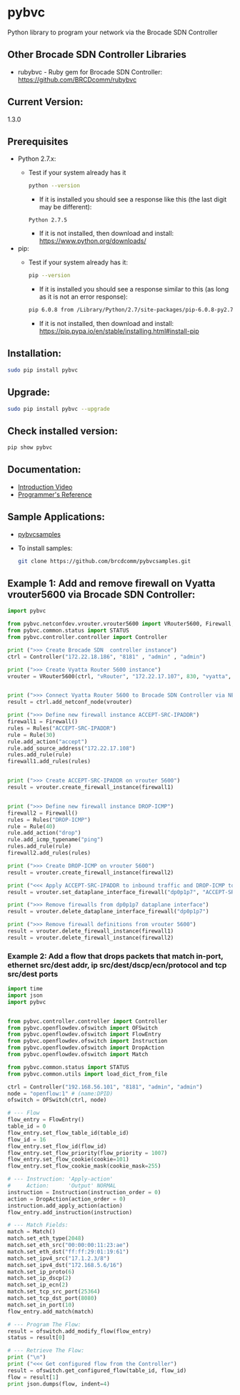 # pybvc
Python library to program your network via the Brocade SDN Controller

## Other Brocade SDN Controller Libraries
* rubybvc - Ruby gem for Brocade SDN Controller:  https://github.com/BRCDcomm/rubybvc

## Current Version:
1.3.0

## Prerequisites
   - Python 2.7.x: 
       - Test if your system already has it

         ```bash
         python --version
         ```
          - If it is installed you should see a response like this (the last digit may be different):

          ```
          Python 2.7.5
          ```
          - If it is not installed, then download and install: https://www.python.org/downloads/
   - pip:  
       - Test if your system already has it:

         ```bash
         pip --version
         ```
         - If it is installed you should see a response similar to this (as long as it is not an error response):

         ```bash
         pip 6.0.8 from /Library/Python/2.7/site-packages/pip-6.0.8-py2.7.egg (python 2.7)
         ```
         - If it is not installed, then download and install:  https://pip.pypa.io/en/stable/installing.html#install-pip

## Installation:
```bash
sudo pip install pybvc
```

## Upgrade:
```bash
sudo pip install pybvc --upgrade
```

## Check installed version:
```bash
pip show pybvc
```

## Documentation:
   - [Introduction Video](http://brcdcomm.github.io/BVC/jekyll/update/devops/netdev/appdev/2015/03/01/restconf-app-2.html)
   - [Programmer's Reference](http://brcdcomm.github.io/pybvc/)

## Sample Applications:
   - [pybvcsamples](https://github.com/brcdcomm/pybvcsamples)
   - To install samples:

     ```bash
     git clone https://github.com/brcdcomm/pybvcsamples.git
     ```

## Example 1:  Add and remove firewall on Vyatta vrouter5600 via Brocade SDN Controller:

```python
import pybvc

from pybvc.netconfdev.vrouter.vrouter5600 import VRouter5600, Firewall, Rules, Rule
from pybvc.common.status import STATUS
from pybvc.controller.controller import Controller

print (">>> Create Brocade SDN  controller instance")
ctrl = Controller("172.22.18.186", "8181" , "admin" , "admin") 

print (">>> Create Vyatta Router 5600 instance")
vrouter = VRouter5600(ctrl, "vRouter", "172.22.17.107", 830, "vyatta", "vyatta")


print (">>> Connect Vyatta Router 5600 to Brocade SDN Controller via NETCONF")
result = ctrl.add_netconf_node(vrouter)

print (">>> Define new firewall instance ACCEPT-SRC-IPADDR") 
firewall1 = Firewall()    
rules = Rules("ACCEPT-SRC-IPADDR")    
rule = Rule(30)
rule.add_action("accept")
rule.add_source_address("172.22.17.108")    
rules.add_rule(rule)
firewall1.add_rules(rules)


print (">>> Create ACCEPT-SRC-IPADDR on vrouter 5600") 
result = vrouter.create_firewall_instance(firewall1)


print (">>> Define new firewall instance DROP-ICMP") 
firewall2 = Firewall()    
rules = Rules("DROP-ICMP")    
rule = Rule(40)
rule.add_action("drop")
rule.add_icmp_typename("ping")
rules.add_rule(rule)
firewall2.add_rules(rules)   

print (">>> Create DROP-ICMP on vrouter 5600")  
result = vrouter.create_firewall_instance(firewall2)

print ("<<< Apply ACCEPT-SRC-IPADDR to inbound traffic and DROP-ICMP to outbound traffic on the dp0p1p7 dataplane interface" ) 
result = vrouter.set_dataplane_interface_firewall("dp0p1p7", "ACCEPT-SRC-IPADDR", "DROP-ICMP")

print (">>> Remove firewalls from dp0p1p7 dataplane interface")  
result = vrouter.delete_dataplane_interface_firewall("dp0p1p7")

print (">>> Remove firewall definitions from vrouter 5600")
result = vrouter.delete_firewall_instance(firewall1)
result = vrouter.delete_firewall_instance(firewall2)
```



### Example 2:  Add a flow that drops packets that match in-port, ethernet src/dest addr, ip src/dest/dscp/ecn/protocol and tcp src/dest ports

```python
import time
import json
import pybvc


from pybvc.controller.controller import Controller
from pybvc.openflowdev.ofswitch import OFSwitch
from pybvc.openflowdev.ofswitch import FlowEntry
from pybvc.openflowdev.ofswitch import Instruction
from pybvc.openflowdev.ofswitch import DropAction
from pybvc.openflowdev.ofswitch import Match

from pybvc.common.status import STATUS
from pybvc.common.utils import load_dict_from_file

ctrl = Controller("192.168.56.101", "8181", "admin", "admin")
node = "openflow:1" # (name:DPID)
ofswitch = OFSwitch(ctrl, node)

# --- Flow
flow_entry = FlowEntry()
table_id = 0
flow_entry.set_flow_table_id(table_id)
flow_id = 16
flow_entry.set_flow_id(flow_id)
flow_entry.set_flow_priority(flow_priority = 1007)
flow_entry.set_flow_cookie(cookie=101)
flow_entry.set_flow_cookie_mask(cookie_mask=255)

# --- Instruction: 'Apply-action'
#     Action:      'Output' NORMAL
instruction = Instruction(instruction_order = 0)
action = DropAction(action_order = 0)
instruction.add_apply_action(action)
flow_entry.add_instruction(instruction)

# --- Match Fields: 
match = Match()    
match.set_eth_type(2048)
match.set_eth_src("00:00:00:11:23:ae")
match.set_eth_dst("ff:ff:29:01:19:61")
match.set_ipv4_src("17.1.2.3/8")
match.set_ipv4_dst("172.168.5.6/16")
match.set_ip_proto(6)
match.set_ip_dscp(2)
match.set_ip_ecn(2)    
match.set_tcp_src_port(25364)
match.set_tcp_dst_port(8080)
match.set_in_port(10)    
flow_entry.add_match(match)

# --- Program The Flow:
result = ofswitch.add_modify_flow(flow_entry)
status = result[0]    

# --- Retrieve The Flow:
print ("\n")    
print ("<<< Get configured flow from the Controller")    
result = ofswitch.get_configured_flow(table_id, flow_id)
flow = result[1]
print json.dumps(flow, indent=4)

 ```
